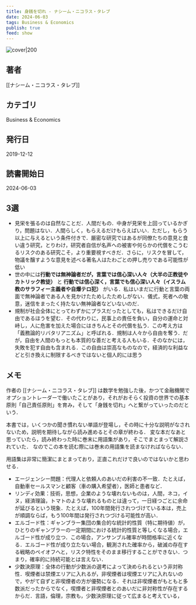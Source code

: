 ```yaml
---
title: 身銭を切れ - ナシーム・ニコラス・タレブ
date: 2024-06-03
tags: Business & Economics
publish: true
feed: show
---
```

![cover|200](http://books.google.com/books/content?id=x4TCDwAAQBAJ&printsec=frontcover&img=1&zoom=1&edge=curl&source=gbs_api)
## 著者
[[ナシーム・ニコラス・タレブ]]
## カテゴリ
Business & Economics
## 発行日
2019-12-12
## 読書開始日
2024-06-03

## 3選
 - 見栄を張るのは自然なことだ．人間だもの．中身が見栄を上回っているかぎり，問題はない．人間らしく，もらえるだけもらえばいい．ただし，もらう以上に与えるという条件付きで．厳密な研究ではあるが同僚たちの意見と食い違う研究，とりわけ，研究者自信が名声への被害や何らかの代償をこうむるリスクのある研究こそ，より重要視すべきだ．さらに，リスクを冒して，物議を醸すような意見を述べる著名人はたわごとの押し売りである可能性が低い
 - 世の中には**行動では無神論者だが，言葉では信心深い人々（大半の正教徒やカトリック教徒）** と **行動では信心深く，言葉でも信心深い人々（イスラム教のサラフィー主義者や自爆テロ犯）** がいる．私はいまだに行動と言葉の両面で無神論者である人を見かけたためしたためしがない．儀式，死者への敬意，迷信をまったく持たない無神論者などいないのだ．
 - 規制が社会全体にとってわずかにプラスだったとしても，私はできるだけ自由であるほうを望む．その代わりに，民事上の責任を負い，自分の運命と対峙し，人に危害を加えた場合にはきちんとその代償を払う．この考え方は「義務論的リバタリアニズム」と呼ばれる．規制は人々から自由を奪う．だが，自由を人間のもっとも本質的な善だと考える人もいる．そのなかには，失敗を犯す自由も含まれる．この自由は崇高なものなので，経済的な利益などと引き換えに制限するべきではないと個人的には思う
## メモ

作者の [[ナシーム・ニコラス・タレブ]] は数学を勉強した後，かつて金融機関でオプショントレーダーで働いたことがあり，それがおそらく投資の世界での基本原則「自己責任原則」を育み，そして「身銭を切れ」へと繋がっていったのだという．

本書では，いくつかの聞き慣れない単語が登場し，その時に十分な説明がなされないため，説明を期待しながら読み進めるとその章が終わる．
変な本だなあと思っていたら，読み終わった時に巻末に用語集があり，そこでまとまって解説されていた．
なのでこの本を読む際には巻末の用語集を読まなければならない．

用語集は非常に簡潔にまとまっており，正直これだけで良いのではないかと思わせる．

 - エージェンシー問題：代理人と依頼人のあいだの利害の不一致．たとえば，自動車セールスマンと顧客（車の購入希望者），医師と患者など．
 - リンディ効果：技術，思想，企業のような壊れないものは，人間，ネコ，イヌ，経済理論，トマトのような壊れるものとは違って，一日経つごとに余命が延びるという現象．たとえば，100年間発行されつづけている本は，売上が順調ならば，もう100年間は発行されつづける可能性が高い．
 - エルゴード性：ギャンブラー集団の集合的な統計的性質（特に期待値）が，ひとりのギャンブラーの一定期間における統計的性質と等しくなる場合，エルゴード性が成り立つ．この場合，アンサンブル確率が時間格率に近くなる．エルゴード性が成り立たない場合，観測された確率から，破滅の存在する戦略のペイオフへと，リスク特性をそのまま移行することができない．つまり，確率的に持続可能とは言えない．
 - 少数決原理：全体の行動が少数派の選考によって決められるという非対称性．喫煙者は禁煙エリアに入れるが，非喫煙者は喫煙エリアに入れないので，やがて自ずと非喫煙者の方が優勢になる．それは非喫煙者がもともと多数派だったからでなく，喫煙者と非喫煙者とのあいだに非対称性が存在するからだ．言語，倫理，宗教も，少数決原理に従って広まると考えている，



